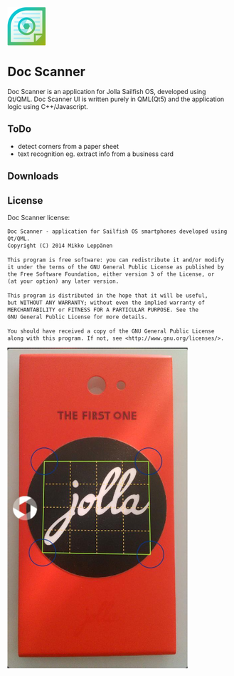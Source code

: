 ![Icon](harbour-docscanner.png?raw=true "")

Doc Scanner
========

Doc Scanner is an application for Jolla Sailfish OS, developed using Qt/QML.
Doc Scanner UI is written purely in QML(Qt5) and the application logic using C++/Javascript.

ToDo
----
- detect corners from a paper sheet
- text recognition eg. extract info from a business card

Downloads
---------

License
-------

Doc Scanner license:

    Doc Scanner - application for Sailfish OS smartphones developed using Qt/QML.
    Copyright (C) 2014 Mikko Leppänen

    This program is free software: you can redistribute it and/or modify
    it under the terms of the GNU General Public License as published by
    the Free Software Foundation, either version 3 of the License, or
    (at your option) any later version.

    This program is distributed in the hope that it will be useful,
    but WITHOUT ANY WARRANTY; without even the implied warranty of
    MERCHANTABILITY or FITNESS FOR A PARTICULAR PURPOSE. See the
    GNU General Public License for more details.

    You should have received a copy of the GNU General Public License
    along with this program. If not, see <http://www.gnu.org/licenses/>.

![Pic](scanpicforGithub.png?raw=true "")  


